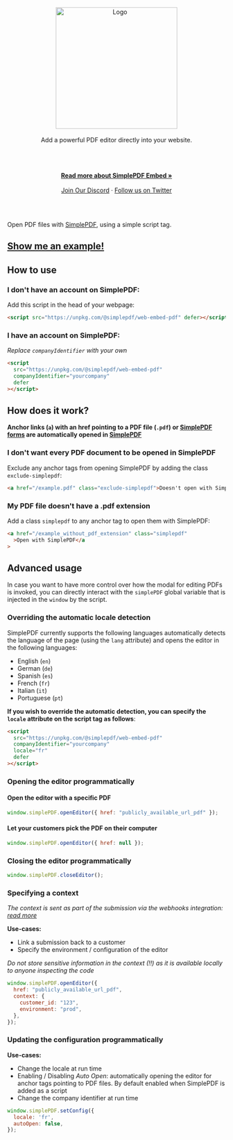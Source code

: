 </br>
</br>
<div align="center">
  <a href="https://simplepdf.com" target="_blank">
  <picture>
    <source media="(prefers-color-scheme: dark)" srcset="https://cdn.simplepdf.com/simple-pdf/assets/simplepdf-github-white.png?">
    <img src="https://cdn.simplepdf.com/simple-pdf/assets/simplepdf-github.png?" width="280" alt="Logo"/>
  </picture>
  </a>
</div>
<br/>
<div align="center">
Add a powerful PDF editor directly into your website.
</div>
</br>
</br>
<p align="center">
<br/>
<a href="https://simplepdf.com/embed" rel="dofollow"><strong>Read more about SimplePDF Embed »</strong></a>
<br/>
<br/>
<a href="https://discord.gg/n6M8jb5GEP">Join Our Discord</a>
  ·
<a href="https://twitter.com/simple_pdf">Follow us on Twitter</a>
</p>
<br/>
<br/>

Open PDF files with [SimplePDF](https://simplepdf.com), using a simple script tag.

## [Show me an example!](https://web.simplepdf.co)

## How to use

### I don't have an account on SimplePDF:

Add this script in the head of your webpage:

```html
<script src="https://unpkg.com/@simplepdf/web-embed-pdf" defer></script>
```

### I have an account on SimplePDF:

_Replace `companyIdentifier` with your own_

```html
<script
  src="https://unpkg.com/@simplepdf/web-embed-pdf"
  companyIdentifier="yourcompany"
  defer
></script>
```

## How does it work?

**Anchor links (`a`) with an href pointing to a PDF file (`.pdf`) or [SimplePDF forms](https://simplepdf.com/portal) are automatically opened in [SimplePDF](https://simplepdf.com)**

### I don't want every PDF document to be opened in SimplePDF

Exclude any anchor tags from opening SimplePDF by adding the class `exclude-simplepdf`:

```html
<a href="/example.pdf" class="exclude-simplepdf">Doesn't open with SimplePDF</a>
```

### My PDF file doesn't have a .pdf extension

Add a class `simplepdf` to any anchor tag to open them with SimplePDF:

```html
<a href="/example_without_pdf_extension" class="simplepdf"
  >Open with SimplePDF</a
>
```

## Advanced usage

In case you want to have more control over how the modal for editing PDFs is invoked, you can directly interact with the `simplePDF` global variable that is injected in the `window` by the script.

### Overriding the automatic locale detection

SimplePDF currently supports the following languages automatically detects the language of the page (using the `lang` attribute) and opens the editor in the following languages:

- English (`en`)
- German (`de`)
- Spanish (`es`)
- French (`fr`)
- Italian (`it`)
- Portuguese (`pt`)

**If you wish to override the automatic detection, you can specify the `locale` attribute on the script tag as follows**:

```html
<script
  src="https://unpkg.com/@simplepdf/web-embed-pdf"
  companyIdentifier="yourcompany"
  locale="fr"
  defer
></script>
```

### Opening the editor programmatically

#### Open the editor with a specific PDF

```javascript
window.simplePDF.openEditor({ href: "publicly_available_url_pdf" });
```

#### Let your customers pick the PDF on their computer

```javascript
window.simplePDF.openEditor({ href: null });
```

### Closing the editor programmatically

```javascript
window.simplePDF.closeEditor();
```

### Specifying a context

_The context is sent as part of the submission via the webhooks integration: [read more](https://simplepdf.com/help/how-to/configure-webhooks-pdf-form-submissions#events)_

**Use-cases:**

- Link a submission back to a customer
- Specify the environment / configuration of the editor

_Do not store sensitive information in the context (!!) as it is available locally to anyone inspecting the code_

```javascript
window.simplePDF.openEditor({
  href: "publicly_available_url_pdf",
  context: {
    customer_id: "123",
    environment: "prod",
  },
});
```

### Updating the configuration programmatically

**Use-cases:**
- Change the locale at run time
- Enabling / Disabling _Auto Open_: automatically opening the editor for anchor tags pointing to PDF files. By default enabled when SimplePDF is added as a script
- Change the company identifier at run time

```javascript
window.simplePDF.setConfig({
  locale: 'fr',
  autoOpen: false,
});
```